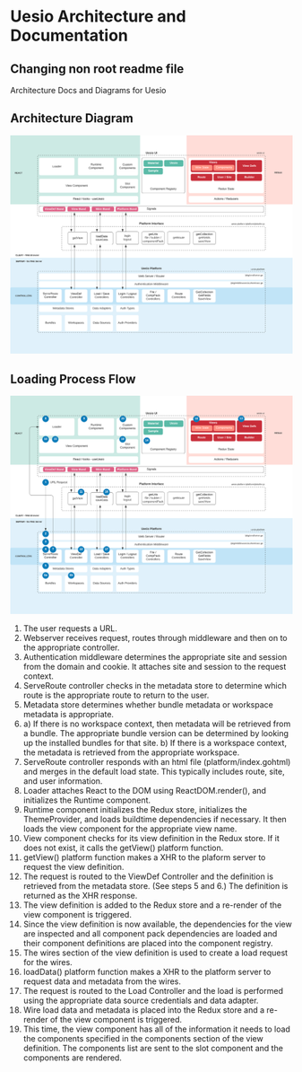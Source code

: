 # Uesio Architecture and Documentation

## Changing non root readme file

Architecture Docs and Diagrams for Uesio

## Architecture Diagram

![Uesio Architecture](./uesio-architecture.png)

## Loading Process Flow

![Uesio Architecture With Steps](./uesio-architecture-steps.png)

1. The user requests a URL.
2. Webserver receives request, routes through middleware and then on to the appropriate controller.
3. Authentication middleware determines the appropriate site and session from the domain and cookie. It attaches site and session to the request context.
4. ServeRoute controller checks in the metadata store to determine which route is the appropriate route to return to the user.
5. Metadata store determines whether bundle metadata or workspace metadata is appropriate.
6. a) If there is no workspace context, then metadata will be retrieved from a bundle. The appropriate bundle version can be determined by looking up the installed bundles for that site. b) If there is a workspace context, the metadata is retrieved from the appropriate workspace.
7. ServeRoute controller responds with an html file (platform/index.gohtml) and merges in the default load state. This typically includes route, site, and user information.
8. Loader attaches React to the DOM using ReactDOM.render(), and initializes the Runtime component.
9. Runtime component initializes the Redux store, initializes the ThemeProvider, and loads buildtime dependencies if necessary. It then loads the view component for the appropriate view name.
10. View component checks for its view definition in the Redux store. If it does not exist, it calls the getView() platform function.
11. getView() platform function makes a XHR to the plaform server to request the view definition.
12. The request is routed to the ViewDef Controller and the definition is retrieved from the metadata store. (See steps 5 and 6.) The definition is returned as the XHR response.
13. The view definition is added to the Redux store and a re-render of the view component is triggered.
14. Since the view definition is now available, the dependencies for the view are inspected and all component pack dependencies are loaded and their component definitions are placed into the component registry.
15. The wires section of the view definition is used to create a load request for the wires.
16. loadData() platform function makes a XHR to the platform server to request data and metadata from the wires.
17. The request is routed to the Load Controller and the load is performed using the appropriate data source credentials and data adapter.
18. Wire load data and metadata is placed into the Redux store and a re-render of the view component is triggered.
19. This time, the view component has all of the information it needs to load the components specified in the components section of the view definition. The components list are sent to the slot component and the components are rendered.
